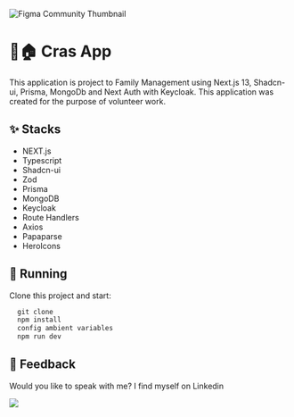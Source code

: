 
![Figma Community Thumbnail](https://github.com/VictorCiechovicz/CRAS/assets/106246945/b396184c-84d7-4287-8e3a-de9a5ea35902)

# ****📍🏠 Cras App****


This application is project to Family Management using Next.js 13, Shadcn-ui, Prisma, MongoDb and Next Auth with Keycloak. This application was created for the purpose of volunteer work.
 
## ****✨ Stacks****

- NEXT.js
- Typescript
- Shadcn-ui
- Zod
- Prisma
- MongoDB
- Keycloak
- Route Handlers
- Axios
- Papaparse
- HeroIcons


## 🔧 ****Running****

Clone this project and start:

```js
  git clone
  npm install
  config ambient variables
  npm run dev
```


## ****📄 Feedback****

Would you like to speak with me? I find myself on Linkedin <br>

  <a href="https://www.linkedin.com/in/victor-avila-ciechovicz-55a172106/" target="_blank"><img src="https://img.shields.io/badge/linkedin-%230077B5.svg?style=for-the-badge&logo=linkedin&logoColor=white" target="_blank"></a> 
